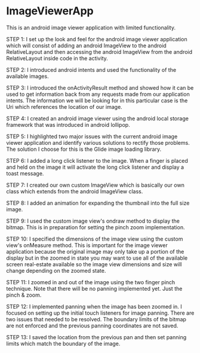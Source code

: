 # ImageViewerApp
This is an android image viewer application with limited functionality.

STEP 1:
I set up the look and feel for the android image viewer application which will consist of adding an android ImageView to the android RelativeLayout and then accessing the android ImageView from the android RelativeLayout inside code in the activity.

STEP 2:
I introduced android intents and used the functionality of the available  images.

STEP 3:
I introduced the onActivityResult method and showed how it can be used to get information back from any requests made from our application intents. The information we will be looking for in this particular case is the Uri which references the location of our image.

STEP 4:
I created an android image viewer using the android local storage framework that was introduced in android lollipop.

STEP 5:
I highlighted two major issues with the current android image viewer application and identify various solutions to rectify those problems. The solution I choose for this is the Glide image loading library.

STEP 6:
I added a long click listener to the image. When a finger is placed and held on the image it will activate the long click listener and display a toast message.

STEP 7:
I created our own custom ImageView which is basically our own class which extends from the android ImageView class.

STEP 8:
I added an animation for expanding the thumbnail into the full size image.

STEP 9:
I used the custom image view's ondraw method to display the bitmap. This is in preparation for setting the pinch zoom implementation.

STEP 10:
I specified the dimensions of the image view using the custom view's onMeasure method. This is important for the image viewer application because the original image may only take up a portion of the display but in the zoomed in state you may want to use all of the available screen real-estate available so the image view dimensions and size will change depending on the zoomed state.

STEP 11:
I zoomed in and out of the image using the two finger pinch technique. Note that there will be no panning implemented yet. Just the pinch & zoom.

STEP 12:
I implemented panning when the image has been zoomed in. I focused on setting up the initial touch listeners for image panning. There are two issues that needed to be resolved. The boundary limits of the bitmap are not enforced and the previous panning coordinates are not saved.

STEP 13:
I saved the location from the previous pan and then set panning limits which match the boundary of the image.
